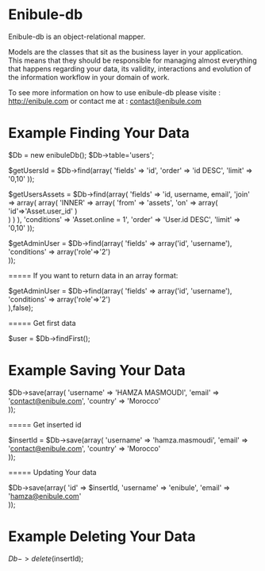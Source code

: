 Enibule-db
=============

Enibule-db is an object-relational mapper.

Models are the classes that sit as the business layer in your application. This means that they should be responsible for managing almost everything that happens regarding your data, its validity, interactions and evolution of the information workflow in your domain of work.

To see more information on how to use enibule-db please visite : http://enibule.com or contact me at : contact@enibule.com






Example Finding Your Data
=========================


$Db = new enibuleDb();
$Db->table='users';



$getUsersId = $Db->find(array(
	'fields'  => 'id',
	'order'	  => 'id DESC',
	'limit'	  => '0,10'
));

$getUsersAssets = $Db->find(array(
	'fields'  => 'id, username, email',
	'join' => array(
		array(
			'INNER' => array(
				'from' => 'assets',
				'on'   => array(
					'id'=>'Asset.user_id'
				)	
			)
		)
	),
	'conditions' => 'Asset.online = 1',
	'order'		 => 'User.id DESC',
	'limit'	     => '0,10'
));

$getAdminUser = $Db->find(array(
	'fields' 	 => array('id', 'username'),
	'conditions' => array('role'=>'2')	
));


===== If you want to return data in an array format: 

$getAdminUser = $Db->find(array(
	'fields' 	 => array('id', 'username'),
	'conditions' => array('role'=>'2')	
),false);

===== Get first data

$user = $Db->findFirst();





Example Saving Your Data
=========================

$Db->save(array(
    'username' => 'HAMZA MASMOUDI',
    'email'    => 'contact@enibule.com',
    'country'  => 'Morocco'    
));

===== Get inserted id

$insertId = $Db->save(array(
    'username' => 'hamza.masmoudi',
    'email'    => 'contact@enibule.com',
    'country'  => 'Morocco'    
));


===== Updating Your data

$Db->save(array(
    'id'       => $insertId,
    'username' => 'enibule',
    'email'    => 'hamza@enibule.com'    
));





Example Deleting Your Data
=========================

$Db->delete($insertId);